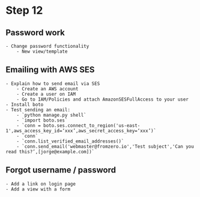 # Step 12

## Password work
    - Change password functionality
        - New view/template
    
## Emailing with AWS SES
    - Explain how to send email via SES
        - Create an AWS account
        - Create a user on IAM
        - Go to IAM/Policies and attach AmazonSESFullAccess to your user
    - Install boto
    - Test sending an email:
        - `python manage.py shell`
        - `import boto.ses`
        - `conn = boto.ses.connect_to_region('us-east-1',aws_access_key_id=‘xxx’,aws_secret_access_key=‘xxx’)`
        - `conn`
        - `conn.list_verified_email_addresses()`
        - `conn.send_email('webmaster@fromzero.io','Test subject','Can you read this?’,[jorge@example.com])`
    
## Forgot username / password
    - Add a link on login page
    - Add a view with a form